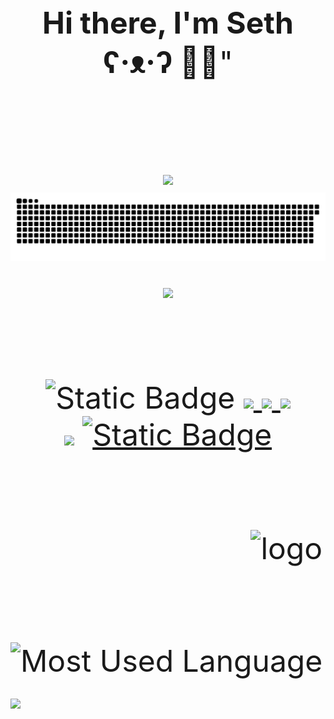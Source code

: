
<meta name="referrer" content="no-referrer" />


<div align="center"><font size=50> <b>Hi there, I'm Seth  ʕ·ᴥ·ʔ </b>  👋👋" <font/></div>  
<br/>
<br/>
<div align="center"> <img src="https://github-readme-streak-stats.herokuapp.com/?user=lingtaolf" /> </div>
  
<div align="center"> <img src=https://raw.githubusercontent.com/lingtaolf/lingtaolf/output/github-contribution-grid-snake.svg /> </div>   
  
<div align="center"> <img src=https://github-profile-trophy.vercel.app/?username=lingtaolf&row=2&column=3&title=Commit,PR,Stars,Followers,Issue,Repo&theme=oldie /> </div> 
  
<br/>
<br/>

<div align="center"><img alt="Static Badge" src="https://img.shields.io/badge/OLAP-oringe">   <a href="https://telegram.me/SethLin" />
 <img src=https://img.shields.io/badge/Telegram-%40SethLin-yellow /> </a> <a href=https://stackoverflow.com/users/17375632/lingtaolf /> <img src=https://img.shields.io/badge/StackOverflow-LingtaoLf-red" /> </a> <a href=lingtaolf@gmail.com />  <img src=https://img.shields.io/badge/Email-lingtaolf%40gmail.com-green/> </a> </div>    
<div align="center"><img src="https://img.shields.io/badge/FocusOn-Database%20%26%20BigData-yellow" /> <a href="https://neovim.io" /> <img alt="Static Badge" src="https://img.shields.io/badge/IDE-NeoVim-blue"> </a> </div>  
<br/>
<br/>

<img src="https://github-readme-stats.vercel.app/api?username=lingtaolf&show_icons=true" alt="logo" height="160" align="right" style="margin: 5px; margin-bottom: 20px;"/>    
  
![Most Used Language](https://github-readme-stats.vercel.app/api/top-langs/?username=lingtaolf&layout=compact)
 <a href="www.baidu.com" > <img src='https://i0.wp.com/www.spielanime.com/wp-content/uploads/2023/07/One-Piece-Wanted-Posters-Explained.jpg?resize=1024%2C576&ssl=1'/> </a>
